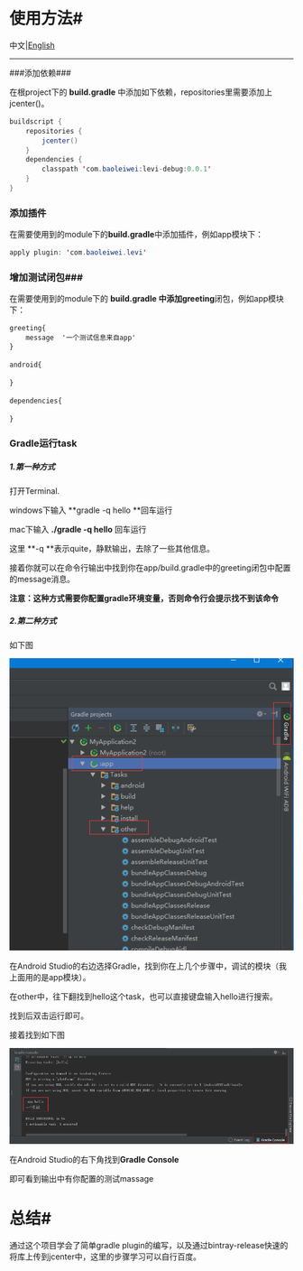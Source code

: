 # 使用方法#

中文|[English](README_EN.md)

***



###添加依赖###

在根project下的 **build.gradle** 中添加如下依赖，repositories里需要添加上jcenter()。

```java
buildscript {
    repositories {
        jcenter()
    }
    dependencies {
        classpath 'com.baoleiwei:levi-debug:0.0.1'
    }
}
```



### 添加插件

在需要使用到的module下的**build.gradle**中添加插件，例如app模块下：

```java
apply plugin: 'com.baoleiwei.levi'
```



### 增加测试闭包###

在需要使用到的module下的 **build.gradle **中添加**greeting**闭包，例如app模块下：

```
greeting{
    message  '一个测试信息来自app'
}

android{
    
}

dependencies{
    
}
```



### Gradle运行task

##### 1.第一种方式

打开Terminal.

windows下输入  **gradle -q hello **回车运行

mac下输入  **./gradle -q hello** 回车运行

这里 **-q **表示quite，静默输出，去除了一些其他信息。

接着你就可以在命令行输出中找到你在app/build.gradle中的greeting闭包中配置的message消息。

__注意：这种方式需要你配置gradle环境变量，否则命令行会提示找不到该命令__



##### 2.第二种方式

如下图

![步骤1](.\image\image_1.png)

在Android Studio的右边选择Gradle，找到你在上几个步骤中，调试的模块（我上面用的是app模块）。

在other中，往下翻找到hello这个task，也可以直接键盘输入hello进行搜索。

找到后双击运行即可。

接着找到如下图

![步骤2](.\image\image_2.png)

在Android Studio的右下角找到**Gradle Console**

即可看到输出中有你配置的测试massage



# 总结#

通过这个项目学会了简单gradle plugin的编写，以及通过bintray-release快速的将库上传到jcenter中，这里的步骤学习可以自行百度。